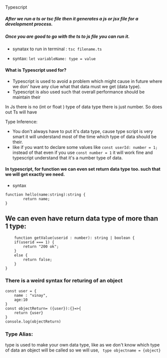 Typescript
##### After we run a ts or tsc file then it generates a js or jsx file for a development process.
##### Once you are good to go with the ts to js file you can run it.
- synatax to run in terminal : ``` tsc filename.ts ```

- syntax:
``` let variableName: type = value ```
 
#### What is Typescript used for? 
- Typescript is used to avoid a problem which might cause in future where we don' have any clue what that data must we get (data type).
- Typescript is also used such that overall performance should be maintain their

In Js there is no (int or float ) type of data type there is just number. So does out Ts will have

Type Inference:
- You don't always have to put it's data type, cause type script is very smart it will understand most of the time which type of data should be their.
- like if you want to declare some values like  ``` const userId: number = 1; ``` 
instead of that even if you use ``` const number = 1 ``` it will work fine and typescript understand that it's a number type of data.

#### In typescript, for function we can even set return data type too. such that we will get exactly we need.
 - syntax
``` 
function hello(name:string):string {
        return name;
} 
```

We can even have return data type of more than 1 type:
- 
```
    function getValue(userid : number): string | boolean {
    if(userid === 1) {
        return "200 ok";
    }
    else {
        return false;
    }
}
```
### There is a weird syntax for returing of an object

```
const user = {
    name : "vinay",
    age:10
}
const objectReturn= ({user}):{}=>{
    return {user}
}
console.log(objectReturn)
```

### Type Alias:
type is used to make your own data type, like as we don't know which type of data an object will be called so we will use, 
```  type objectname = {object} ```